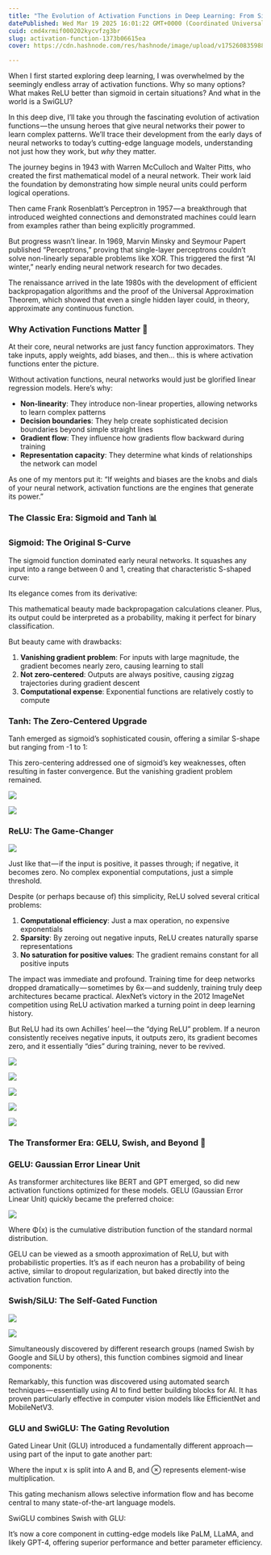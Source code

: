 ```yaml
---
title: "The Evolution of Activation Functions in Deep Learning: From Sigmoid to SwiGLU 🧠"
datePublished: Wed Mar 19 2025 16:01:22 GMT+0000 (Coordinated Universal Time)
cuid: cmd4xrmif000202kycvfzg3br
slug: activation-function-1373b06615ea
cover: https://cdn.hashnode.com/res/hashnode/image/upload/v1752608359888/dfa2b00c-0581-4be6-9897-c8b2e5c1204f.png

---
```


When I first started exploring deep learning, I was overwhelmed by the seemingly endless array of activation functions. Why so many options? What makes ReLU better than sigmoid in certain situations? And what in the world is a SwiGLU?

In this deep dive, I’ll take you through the fascinating evolution of activation functions — the unsung heroes that give neural networks their power to learn complex patterns. We’ll trace their development from the early days of neural networks to today’s cutting-edge language models, understanding not just how they work, but *why* they matter.

The journey begins in 1943 with Warren McCulloch and Walter Pitts, who created the first mathematical model of a neural network. Their work laid the foundation by demonstrating how simple neural units could perform logical operations.

Then came Frank Rosenblatt’s Perceptron in 1957 — a breakthrough that introduced weighted connections and demonstrated machines could learn from examples rather than being explicitly programmed.

But progress wasn’t linear. In 1969, Marvin Minsky and Seymour Papert published “Perceptrons,” proving that single-layer perceptrons couldn’t solve non-linearly separable problems like XOR. This triggered the first “AI winter,” nearly ending neural network research for two decades.

The renaissance arrived in the late 1980s with the development of efficient backpropagation algorithms and the proof of the Universal Approximation Theorem, which showed that even a single hidden layer could, in theory, approximate any continuous function.

### Why Activation Functions Matter 🔑

At their core, neural networks are just fancy function approximators. They take inputs, apply weights, add biases, and then… this is where activation functions enter the picture.

Without activation functions, neural networks would just be glorified linear regression models. Here’s why:

*   **Non-linearity**: They introduce non-linear properties, allowing networks to learn complex patterns
*   **Decision boundaries**: They help create sophisticated decision boundaries beyond simple straight lines
*   **Gradient flow**: They influence how gradients flow backward during training
*   **Representation capacity**: They determine what kinds of relationships the network can model

As one of my mentors put it: “If weights and biases are the knobs and dials of your neural network, activation functions are the engines that generate its power.”

### The Classic Era: Sigmoid and Tanh 📊

### Sigmoid: The Original S-Curve

The sigmoid function dominated early neural networks. It squashes any input into a range between 0 and 1, creating that characteristic S-shaped curve:

Its elegance comes from its derivative:

This mathematical beauty made backpropagation calculations cleaner. Plus, its output could be interpreted as a probability, making it perfect for binary classification.

But beauty came with drawbacks:

1.  **Vanishing gradient problem**: For inputs with large magnitude, the gradient becomes nearly zero, causing learning to stall
2.  **Not zero-centered**: Outputs are always positive, causing zigzag trajectories during gradient descent
3.  **Computational expense**: Exponential functions are relatively costly to compute

### Tanh: The Zero-Centered Upgrade

Tanh emerged as sigmoid’s sophisticated cousin, offering a similar S-shape but ranging from -1 to 1:

This zero-centering addressed one of sigmoid’s key weaknesses, often resulting in faster convergence. But the vanishing gradient problem remained.

![](https://cdn.hashnode.com/res/hashnode/image/upload/v1752608344738/cc2377bf-4f9d-43a9-847d-a29e325a15df.png)

![](https://cdn.hashnode.com/res/hashnode/image/upload/v1752608346066/ff14cd57-384d-459e-9363-de930167d8db.png)

### ReLU: The Game-Changer

![](https://cdn.hashnode.com/res/hashnode/image/upload/v1752608347433/7a2a6f6d-fe54-4b41-9929-a328306e1e95.png)

Just like that — if the input is positive, it passes through; if negative, it becomes zero. No complex exponential computations, just a simple threshold.

Despite (or perhaps because of) this simplicity, ReLU solved several critical problems:

1.  **Computational efficiency**: Just a max operation, no expensive exponentials
2.  **Sparsity**: By zeroing out negative inputs, ReLU creates naturally sparse representations
3.  **No saturation for positive values**: The gradient remains constant for all positive inputs

The impact was immediate and profound. Training time for deep networks dropped dramatically — sometimes by 6x — and suddenly, training truly deep architectures became practical. AlexNet’s victory in the 2012 ImageNet competition using ReLU activation marked a turning point in deep learning history.

But ReLU had its own Achilles’ heel — the “dying ReLU” problem. If a neuron consistently receives negative inputs, it outputs zero, its gradient becomes zero, and it essentially “dies” during training, never to be revived.

![](https://cdn.hashnode.com/res/hashnode/image/upload/v1752608348985/2a0a1ee6-6737-4423-8644-51029bb85215.png)

![](https://cdn.hashnode.com/res/hashnode/image/upload/v1752608350320/fc4a82f6-1222-4112-99ff-ab888acc550f.png)

![](https://cdn.hashnode.com/res/hashnode/image/upload/v1752608351527/e294d9ab-c860-4287-bdb5-8d6414908f28.png)

![](https://cdn.hashnode.com/res/hashnode/image/upload/v1752608352941/b124e247-f0f6-485b-8746-5b7c8429d284.png)

![](https://cdn.hashnode.com/res/hashnode/image/upload/v1752608354251/6062ddbb-1a64-4376-9f54-9d6d1a35ddd3.png)

### The Transformer Era: GELU, Swish, and Beyond 🌟

### GELU: Gaussian Error Linear Unit

As transformer architectures like BERT and GPT emerged, so did new activation functions optimized for these models. GELU (Gaussian Error Linear Unit) quickly became the preferred choice:

![](https://cdn.hashnode.com/res/hashnode/image/upload/v1752608355882/b12e636c-9b19-46c5-8a1f-730e96095285.png)

Where Φ(x) is the cumulative distribution function of the standard normal distribution.

GELU can be viewed as a smooth approximation of ReLU, but with probabilistic properties. It’s as if each neuron has a probability of being active, similar to dropout regularization, but baked directly into the activation function.

### Swish/SiLU: The Self-Gated Function

![](https://cdn.hashnode.com/res/hashnode/image/upload/v1752608357054/ab7e20db-277a-4882-a9d9-097e24932633.png)

![](https://cdn.hashnode.com/res/hashnode/image/upload/v1752608358426/06474dd5-64f8-4dc9-afc8-e4c95e3bb487.png)

Simultaneously discovered by different research groups (named Swish by Google and SiLU by others), this function combines sigmoid and linear components:

Remarkably, this function was discovered using automated search techniques — essentially using AI to find better building blocks for AI. It has proven particularly effective in computer vision models like EfficientNet and MobileNetV3.

### GLU and SwiGLU: The Gating Revolution

Gated Linear Unit (GLU) introduced a fundamentally different approach — using part of the input to gate another part:

Where the input x is split into A and B, and ⊗ represents element-wise multiplication.

This gating mechanism allows selective information flow and has become central to many state-of-the-art language models.

SwiGLU combines Swish with GLU:

It’s now a core component in cutting-edge models like PaLM, LLaMA, and likely GPT-4, offering superior performance and better parameter efficiency.